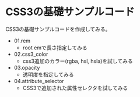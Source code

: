 # CSS3の基礎サンプルコード

CSS3の基礎サンプルコードを作成してみる。

* 01.rem
    + root emで長さ指定してみる
* 02.css3_color
    + css3追加のカラー(rgba, hsl, hsla)を試してみる
* 03.opacity
    + 透明度を指定してみる
* 04.attribute_selector
    + CSS3で追加された属性セレクタを試してみる
